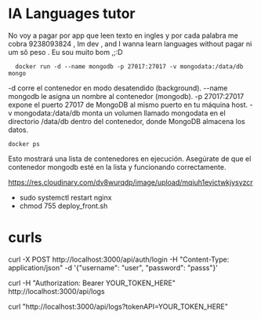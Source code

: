 # IA Languages tutor 

No voy a pagar por app que leen texto en ingles y por cada 
palabra me cobra 9238093824 , Im dev , and I wanna learn languages
without pagar ni um sô peso . Eu sou muito bom ,;:D

```
  docker run -d --name mongodb -p 27017:27017 -v mongodata:/data/db mongo
```

-d corre el contenedor en modo desatendido (background).
--name mongodb le asigna un nombre al contenedor (mongodb).
-p 27017:27017 expone el puerto 27017 de MongoDB al mismo puerto en tu máquina host.
-v mongodata:/data/db monta un volumen llamado mongodata en el directorio /data/db dentro del contenedor, donde MongoDB almacena los datos.

```
docker ps
```

Esto mostrará una lista de contenedores en ejecución. Asegúrate de que el contenedor mongodb esté en la lista y funcionando correctamente.


https://res.cloudinary.com/dv8wurqdp/image/upload/mqiuh1evictwkjysyzcr

- sudo systemctl restart nginx
- chmod 755 deploy_front.sh


# curls

curl -X POST http://localhost:3000/api/auth/login -H "Content-Type: application/json" -d '{"username": "user", "password": "passs"}'


curl -H "Authorization: Bearer YOUR_TOKEN_HERE" http://localhost:3000/api/logs

curl "http://localhost:3000/api/logs?tokenAPI=YOUR_TOKEN_HERE"
